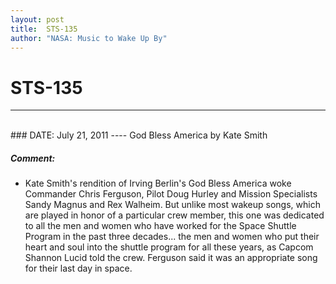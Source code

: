 ```yaml
---
layout: post
title:  STS-135
author: "NASA: Music to Wake Up By"
---
```


# STS-135
----
<br/>
### DATE: July 21, 2011
----
God Bless America by Kate Smith

##### Comment:
* Kate Smith's rendition of Irving Berlin's God Bless America woke Commander Chris Ferguson, Pilot Doug Hurley and Mission Specialists Sandy Magnus and Rex Walheim. But unlike most wakeup songs, which are played in honor of a particular crew member, this one was dedicated to all the men and women who have worked for the Space Shuttle Program in the past three decades... the men and women who put their heart and soul into the shuttle program for all these years, as Capcom Shannon Lucid told the crew. Ferguson said it was an appropriate song for their last day in space.
